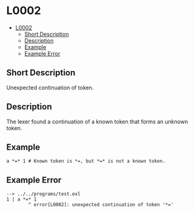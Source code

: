 # L0002

- [L0002](#l0002)
  - [Short Description](#short-description)
  - [Description](#description)
  - [Example](#example)
  - [Example Error](#example-error)

## Short Description

Unexpected continuation of token.

## Description

The lexer found a continuation of a known token that forms an unknown token.

## Example

```
a *=* 1 # Known token is *=, but *=* is not a known token.
```

## Example Error

```
--> ../../programs/test.exl
1 | a *=* 1
        ^ error[L0002]: unexpected continuation of token '*='
```